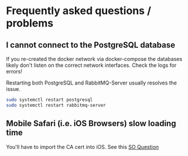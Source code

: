 # Frequently asked questions / problems

## I cannot connect to the PostgreSQL database

If you re-created the docker network via docker-compose the databases likely don't listen on the correct network interfaces. Check the logs for errors!

Restarting both PostgreSQL and RabbitMQ-Server usually resolves the issue.

```bash
sudo systemctl restart postgresql
sudo systemctl restart rabbitmq-server
```

## Mobile Safari (i.e. iOS Browsers) slow loading time

You'll have to import the CA cert into iOS. See this [SO Question](https://stackoverflow.com/questions/35624332/site-on-self-signed-cert-loads-slowly-on-mobile-safari)
